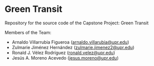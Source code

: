 # Green Transit
Repository for the source code of the Capstone Project: Green Transit

Members of the Team: 
  - Arnaldo Villarrubia Figueroa (arnaldo.villarubia@upr.edu)
  - Zulmarie Jiménez Hernández (zulmarie.jimenez2@upr.edu)
  - Ronald J. Vélez Rodríguez (ronald.velez@upr.edu)
  - Jesús A. Moreno Acevedo (jesus.moreno@upr.edu)
